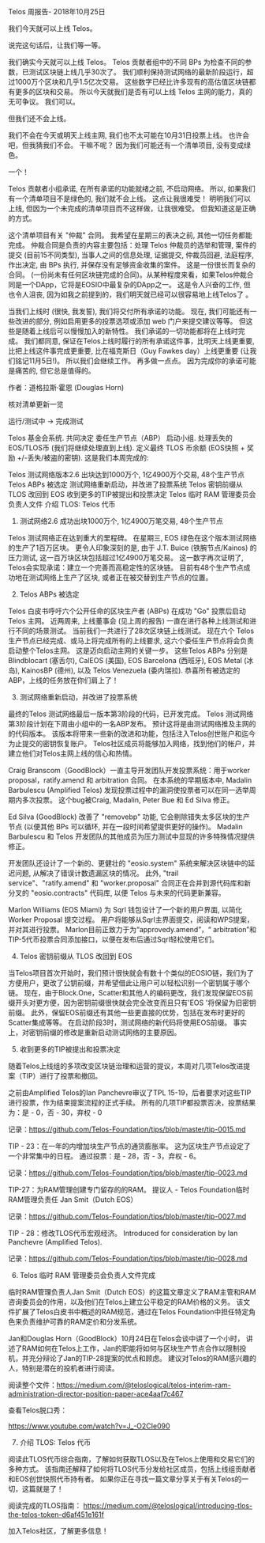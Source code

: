 Telos 周报告- 2018年10月25日

我们今天就可以上线 Telos。

说完这句话后，让我们等一等。

我们确实今天就可以上线 Telos。 Telos 贡献者组中的不同 BPs 为检查不同的参数，已测试区块链上线几乎30次了。 我们顺利保持测试网络的最新阶段运行，超过1000万个区块和几乎1.5亿次交易。 这些数字已经比许多现有的高估值区块链都有更多的区块和交易。 所以今天就我们是否有可以上线 Telos 主网的能力，真的无可争议。 我们可以。

但我们还不会上线。

我们不会在今天或明天上线主网, 我们也不太可能在10月31日投票上线。 也许会吧，但我猜我们不会。 干嘛不呢？ 因为我们可能还有一个清单项目, 没有变成绿色。

一个！

Telos 贡献者小组承诺, 在所有承诺的功能就绪之前, 不启动网络。 所以, 如果我们有一个清单项目不是绿色的, 我们就不会上线。 这点让我很难受！ 明明我们可以上线, 但因为一个未完成的清单项目而不这样做，让我很难受。 但我知道这是正确的方式。

这个清单项目有关 "仲裁" 合同。 我希望在星期三的表决之前, 其他一切任务都能完成。 仲裁合同是负责的内容主要包括：处理 Telos 仲裁员的选举和管理, 案件的提交 (目前15不同类型), 当事人之间的信息处理, 证据提交, 仲裁员回避, 法庭程序, 作出决定, 由 BPs 执行, 并保存没有足够资金收集的案件。 这是一份很长而复杂的合同。 (一份尚未有任何区块链完成的合同)。从某种程度来看，如果Telos仲裁合同是一个DApp，它将是EOSIO中最复杂的DApp之一。 这是令人兴奋的工作, 但也令人沮丧, 因为如我之前提到的，我们明天就已经可以很容易地上线Telos了 。

当我们上线时 (很快, 我发誓), 我们将交付所有承诺的功能。 现在, 我们可能还有一些改进的部分, 例如启用更多的投票选项或添加 web 门户来提交建议等等。 但这些是随着上线后可以慢慢加入的新特性。 我们承诺的一切功能都将在上线时完成。 我们都同意, 保证在Telos上线时履行的所有承诺这件事，比明天上线更重要, 比把上线这件事完成更重要, 比在福克斯日（Guy Fawkes day）上线更重要 (让我们铭记11月5日!)。 所以我们会继续工作。 再多做一点点。 因为完成你的承诺可能是痛苦的, 但它总是值得的。

作者：道格拉斯·霍恩 (Douglas Horn)

核对清单更新一览

运行/测试中 → 完成测试

Telos 基金会系统. 共同决定 委任生产节点（ABP） 启动小组. 处理丢失的EOS/TLOS币 (我们将继续处理直到上线). 定义最终 TLOS 币余额 (EOS快照 + 奖励 +/-丢失/被盗的密钥). 这是我们本周完成的:

Telos 测试网络版本2.6 出块达到1000万个, 1亿4900万个交易, 48个生产节点 Telos ABPs 被选定 测试网络重新启动，并改进了投票系统 Telos 密钥前缀从 TLOS 改回到 EOS 收到更多的TIP被提出和投票决定 Telos 临时 RAM 管理委员会负责人文件 介绍 TLOS: Telos 代币

1. 测试网络2.6 成功出块1000万个, 1亿4900万笔交易, 48个生产节点

Telos 测试网络正在达到重大的里程碑。 在星期三, EOS 绿色在这个版本测试网络的生产了1百万区块。 更令人印象深刻的是, 由于 J.T. Buice (铁腕节点/Kainos) 的压力测试, 这一百万块区块包括超过1亿4900万笔交易。 这一数字再次证明了, Telos会实现承诺：建立一个完善而高稳定性的区块链。 目前有48个生产节点成功地在测试网络上生产了区块, 或者正在被交替到生产节点的位置。

2. Telos ABPs 被选定

Telos 白皮书呼吁六个公开任命的区块生产者 (ABPs) 在成功 "Go" 投票后启动 Telos 主网。 近两周来, 上线董事会 (见上周的报告) 一直在进行各种上线测试和进行不同的场景测试。 当前我们一共进行了28次区块链上线测试。 现在六个 Telos 生产节点已经完成、或马上将完成所有的上线要求, 这六个委任生产节点将会负责启动整个Telos主网。 这是迈向启动主网的关键一步。 这些Telos ABPs 分别是Blindblocart (塞舌尔), CalEOS (美国), EOS Barcelona (西班牙), EOS Metal (冰岛), KainosBP (德州), 以及 Telos Venezuela (委内瑞拉). 恭喜所有被选定的ABP，上线的任务放在你们肩上了！

3. 测试网络重新启动，并改进了投票系统

最终的Telos 测试网络最后一版本第3阶段的代码，已开发完成。 Telos 测试网络第3阶段计划在下周由小组中的一名ABP发布。 预计这将是由测试网络推及主网的的代码版本。 该版本将带来一些新的改进和功能，包括注入Telos创世账户和迄今为止提交的密钥恢复账户。 Telos社区成员将能够加入网络，找到他们的帐户，并建立他们对Telos主网上线的信心和热情。

Craig Branscom（GoodBlock）一直主导开发团队开发投票系统：用于worker proposal，ratify.amend 和 arbitration 合同。 在本系统的早期版本中, Madalin Barbulescu (Amplified Telos) 发现投票过程中的漏洞使投票者可以在同一选举周期内多次投票。 这个bug被Craig, Madalin, Peter Bue 和 Ed Silva 修正。

Ed Silva (GoodBlock) 改善了 "removebp" 功能, 它会剔除错失太多区块的生产节点 (以便其他 BPs 可以循环, 并在一段时间希望提供更好的操作)。 Madalin Barbulescu 和 Telos 开发团队的其他成员为压力测试中显现的许多特殊情况提供修正。

开发团队还设计了一个新的、更健壮的 "eosio.system" 系统来解决区块链中的延迟问题, 从解决了错误计数遗漏区块的情况。 此外, "trail service"、"ratify.amend" 和 "worker.proposal" 合同正在合并到源代码库和新分叉的 "eosio.contracts" 代码库, 以便 Telos 与未来的代码更新兼容。

Marlon Williams (EOS Miami) 为 Sqrl 钱包设计了一个新的用户界面, 以简化 Worker Proposal 提交过程。 用户将能够从Sqrl主界面提交，阅读和WPS提案，并对其进行投票。 Marlon目前正致力于为“approvedy.amend”，“ arbitration”和TIP-5代币投票合同添加接口，以便在发布后通过Sqrl轻松使用它们。

4. Telos 密钥前缀从 TLOS 改回到 EOS

当Telos项目首次开始时，我们预计很快就会有数十个类似的EOSIO链，我们为了方便用户，更改了公钥前缀，并希望借此让用户可以轻松识别一个密钥属于哪个链。 现在，由于Block.One，Scatter和其他人的编码更改，我们发现保留EOS前缀开头对更方便，因为密钥前缀很快就会完全改变而且只有'EOS '将保留为旧密钥前缀。 此外，保留EOS前缀还有其他一些更直接的优势，包括在发布时更好的Scatter集成等等。 在启动阶段3时，测试网络的新代码将使用EOS前缀。 事实上，对密钥前缀的修改是重新启动测试网络的主要原因。

5. 收到更多的TIP被提出和投票决定

随着Telos上线组的多项改变区块链治理和运营的提议，本周对几项Telos改进提案（TIP）进行了投票和撤回。

之前由Amplified Telos的Ian Panchevre审议了TPL 15-19，后者要求对这些TIP进行投票，作为结束提案流程的正式手续。 所有的几项TIP都投票否决，投票结果为：是 - 0，否 - 30，弃权 - 0

记录：https://github.com/Telos-Foundation/tips/blob/master/tip-0015.md

TIP - 23：在一年的内增加块生产节点的通货膨胀率。 这为区块生产节点设定了一个非常集中的日程。 通过投票：是 - 28，否 - 3，弃权 - 6。

记录：https://github.com/Telos-Foundation/tips/blob/master/tip-0023.md

TIP-27：为RAM管理创建专门留存的的RAM。 提议人 - Telos Foundation临时RAM管理负责任 Jan Smit（Dutch EOS）

记录：https://github.com/Telos-Foundation/tips/blob/master/tip-0027.md

TIP - 28：修改TLOS代币宏观经济。 Introduced for consideration by Ian Panchevre (Amplified Telos).

记录：https://github.com/Telos-Foundation/tips/blob/master/tip-0028.md

6. Telos 临时 RAM 管理委员会负责人文件完成

临时RAM管理负责人Jan Smit（Dutch EOS）的这篇文章定义了RAM主管和RAM咨询委员会的作用，以及他们在Telos上建立公平稳定的RAM价格的义务。 该文件扩展了Telos白皮书中概述的RAM规范，通过在Telos Foundation中担任特定角色来负责维护可靠的RAM定价和分发系统。

Jan和Douglas Horn（GoodBlock）10月24日在Telos会谈中讲了一个小时， 讲述了RAM如何在Telos上工作，Jan的职能将如何与区块生产节点合作以限制投机，并充分辩论了Jan的TIP-28提案的优点和顾虑。 建议对Telos的RAM感兴趣的人，特别是潜在的投机者进行阅读。

阅读整个文件：https://medium.com/@teloslogical/telos-interim-ram-administration-director-position-paper-ace4aaf7c467

查看Telos脱口秀：

https://www.youtube.com/watch?v=J_-O2CIe090

7. 介绍 TLOS: Telos 代币

阅读此TLOS代币综合指南，了解如何获取TLOS以及在Telos上使用和交易它们的多种方式。 该指南还解释了如何将TLOS代币分发给社区成员，包括上线组贡献者和EOS创世快照代币持有者。 如果你正在寻找一篇文章分享关于有关Telos的一切，这篇就是了！

阅读完成的TLOS指南： https://medium.com/@teloslogical/introducing-tlos-the-telos-token-d6af451e161f

加入Telos社区，了解更多信息！